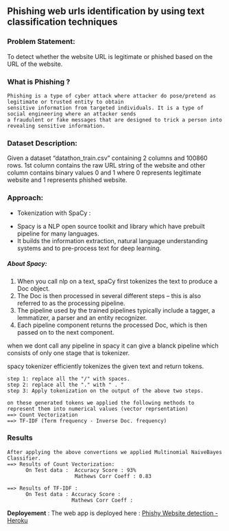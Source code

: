 ## Phishing web urls identification by using text classification techniques


### Problem Statement:

To detect whether the website URL is legitimate or phished based on the URL of the website.

### What is Phishing ?
```
Phishing is a type of cyber attack where attacker do pose/pretend as legitimate or trusted entity to obtain 
sensitive information from targeted individuals. It is a type of social engineering where an attacker sends 
a fraudulent or fake messages that are designed to trick a person into revealing sensitive information.
```
### Dataset Description:
Given a dataset “datathon_train.csv” containing 2 columns and 100860 rows.
1st column contains the raw URL string of the website and other column contains 
binary values 0 and 1 where 0 represents legitimate website and 1 represents 
phished website.

### Approach:
* Tokenization with SpaCy : 
- Spacy is a NLP open source toolkit and library which have prebuilt pipeline for many languages.
- It builds the information extraction, natural language understanding systems and to pre-process text for deep learning.

##### About Spacy:
1. When you call nlp on a text, spaCy first tokenizes the text to produce a Doc object.
2. The Doc is then processed in several different steps – this is also referred to as the processing pipeline.
3. The pipeline used by the trained pipelines typically include a tagger, a lemmatizer, a parser and an entity recognizer. 
4. Each pipeline component returns the processed Doc, which is then passed on to the next component.

when we dont call any pipeline in spacy it can give a blanck pipeline which consists of only one stage that is tokenizer.

spacy tokenizer efficiently tokenizes the given text and return tokens.
```
step 1: replace all the "/" with spaces.
step 2: replace all the "." with " . "
step 3: Apply tokenization on the output of the above two steps.

on these generated tokens we applied the following methods to represent them into numerical values (vector reprsentation)
==> Count Vectorization
==> TF-IDF (Term frequency - Inverse Doc. frequency)
```

### Results
```
After applying the above convertions we applied Multinomial NaiveBayes Classifier.
==> Results of Count Vectorization:
      On Test data :  Accuracy Score : 93%
                      Mathews Corr Coeff : 0.83
                      
==> Results of TF-IDF :
      On Test data : Accuracy Score : 
                     Mathews Corr Coeff : 

```

**Deployement** :
The web app is deployed here : 
<a href="https://phishing-sites-detection.herokuapp.com/"> Phishy Website detection - Heroku</a>

